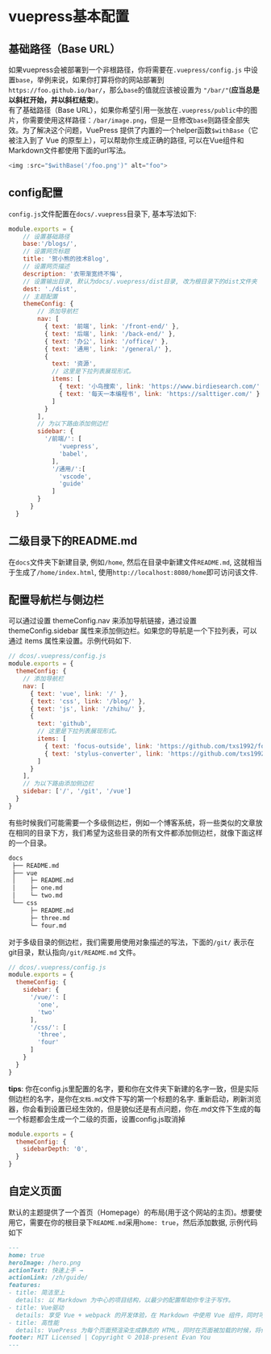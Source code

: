 # vuepress基本配置

## 基础路径（Base URL）

如果vuepress会被部署到一个非根路径，你将需要在`.vuepress/config.js` 中设置`base`，举例来说，如果你打算将你的网站部署到 `https://foo.github.io/bar/`，那么`base`的值就应该被设置为 `"/bar/"`(**应当总是以斜杠开始，并以斜杠结束**)。  
有了基础路径（Base URL），如果你希望引用一张放在`.vuepress/public`中的图片，你需要使用这样路径：`/bar/image.png`，但是一旦修改`base`则路径全部失效。为了解决这个问题，VuePress 提供了内置的一个helper函数`$withBase`（它被注入到了 Vue 的原型上），可以帮助你生成正确的路径, 可以在Vue组件和Markdown文件都使用下面的url写法。

```javascript
<img :src="$withBase('/foo.png')" alt="foo">
```

## config配置

`config.js`文件配置在`docs/.vuepress`目录下, 基本写法如下:

```javascript
module.exports = {
    // 设置基础路径
    base:'/blogs/',
    // 设置网页标题
    title: '贺小熊的技术Blog',
    // 设置网页描述
    description: '衣带渐宽终不悔',
    // 设置输出目录, 默认为docs/.vuepress/dist目录, 改为根目录下的dist文件夹
    dest: './dist',
    // 主题配置
    themeConfig: {
        // 添加导航栏
        nav: [
          { text: '前端', link: '/front-end/' },
          { text: '后端', link: '/back-end/' },
          { text: '办公', link: '/office/' },
          { text: '通用', link: '/general/' },
          {
            text: '资源',
            // 这里是下拉列表展现形式。
            items: [
              { text: '小鸟搜索', link: 'https://www.birdiesearch.com/' },
              { text: '每天一本编程书', link: 'https://salttiger.com/' }
            ]
          }
        ],
        // 为以下路由添加侧边栏
        sidebar: {
          '/前端/': [
              'vuepress',
              'babel',
            ],
            '/通用/':[
              'vscode',
              'guide'
            ]
        }
      }
  }
```


## 二级目录下的README.md

在`docs`文件夹下新建目录, 例如`/home`, 然后在目录中新建文件`README.md`, 这就相当于生成了`/home/index.html`, 使用`http://localhost:8080/home`即可访问该文件.  

## 配置导航栏与侧边栏

可以通过设置 themeConfig.nav 来添加导航链接，通过设置 themeConfig.sidebar 属性来添加侧边栏。如果您的导航是一个下拉列表，可以通过 items 属性来设置。示例代码如下.  

```javascript
// dcos/.vuepress/config.js
module.exports = {
  themeConfig: {
    // 添加导航栏
    nav: [
      { text: 'vue', link: '/' },
      { text: 'css', link: '/blog/' },
      { text: 'js', link: '/zhihu/' },
      {
        text: 'github',
        // 这里是下拉列表展现形式。
        items: [
          { text: 'focus-outside', link: 'https://github.com/txs1992/focus-outside' },
          { text: 'stylus-converter', link: 'https://github.com/txs1992/stylus-converter' }
        ]
      }
    ],
    // 为以下路由添加侧边栏
    sidebar: ['/', '/git', '/vue']
  }
}
```

有些时候我们可能需要一个多级侧边栏，例如一个博客系统，将一些类似的文章放在相同的目录下方，我们希望为这些目录的所有文件都添加侧边栏，就像下面这样的一个目录。

```markdown
docs
 ├── README.md
 ├── vue
 │    ├─ README.md
 │    ├─ one.md
 │    └─ two.md
 └── css
      ├─ README.md
      ├─ three.md
      └─ four.md
```

对于多级目录的侧边栏，我们需要用使用对象描述的写法，下面的`/git/` 表示在git目录，默认指向`/git/README.md` 文件。  

```javascript
// dcos/.vuepress/config.js
module.exports = {
  themeConfig: {
    sidebar: {
      '/vue/': [
        'one',
        'two'
      ],
      '/css/': [
        'three',
        'four'
      ]
    }
  }
}
```  

**tips**: 你在config.js里配置的名字，要和你在文件夹下新建的名字一致，但是实际侧边栏的名字，是你在`文档.md`文件下写的第一个标题的名字.
重新启动，刷新浏览器，你会看到设置已经生效的，但是貌似还是有点问题，你在.md文件下生成的每一个标题都会生成一个二级的页面，设置config.js取消掉

```javascript
module.exports = {
  themeConfig: {
    sidebarDepth: '0',
  }
}
```

## 自定义页面

默认的主题提供了一个首页（Homepage）的布局(用于这个网站的主页)。想要使用它，需要在你的根目录下`README.md`采用`home: true`，然后添加数据, 示例代码如下

```markdown
---
home: true
heroImage: /hero.png
actionText: 快速上手 →
actionLink: /zh/guide/
features:
- title: 简洁至上
  details: 以 Markdown 为中心的项目结构，以最少的配置帮助你专注于写作。
- title: Vue驱动
  details: 享受 Vue + webpack 的开发体验，在 Markdown 中使用 Vue 组件，同时可以使用 Vue 来开发自定义主题。
- title: 高性能
  details: VuePress 为每个页面预渲染生成静态的 HTML，同时在页面被加载的时候，将作为 SPA 运行。
footer: MIT Licensed | Copyright © 2018-present Evan You
---
```
